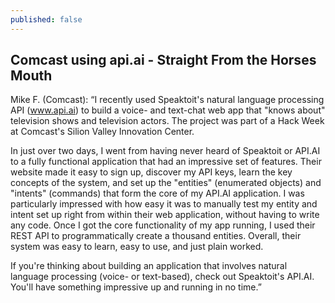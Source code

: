 ```yaml
---
published: false
---
```


## Comcast using api.ai - Straight From the Horses Mouth
Mike F. (Comcast):
“I recently used Speaktoit's natural language processing API (www.api.ai) to build a voice- and text-chat web app that "knows about" television shows and television actors. The project was part of a Hack Week at Comcast's Silion Valley Innovation Center.

In just over two days, I went from having never heard of Speaktoit or API.AI to a fully functional application that had an impressive set of features. Their website made it easy to sign up, discover my API keys, learn the key concepts of the system, and set up the "entities" (enumerated objects) and "intents" (commands) that form the core of my API.AI application. I was particularly impressed with how easy it was to manually test my entity and intent set up right from within their web application, without having to write any code. Once I got the core functionality of my app running, I used their REST API to programmatically create a thousand entities. Overall, their system was easy to learn, easy to use, and just plain worked. 


If you're thinking about building an application that involves natural language processing (voice- or text-based), check out Speaktoit's API.AI. You'll have something impressive up and running in no time.”



